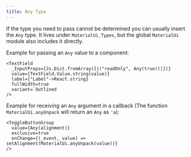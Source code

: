 ```yaml
---
title: Any Type
---
```


If the type you need to pass cannot be determined you can usually insert the
`Any` type. It lives under `MaterialUi_Types`, but the global `MaterialUi`
module also includes it directly.

Example for passing an `Any` value to a component:

```reason
<TextField
  _InputProps={Js.Dict.fromArray([|("readOnly", Any(true))|])}
  value={TextField.Value.string(value)}
  label={"Label"->React.string}
  fullWidth=true
  variant=`Outlined
/>
```

Example for receiving an `Any` argument in a callback (The function
`MaterialUi.anyUnpack` will return an `Any` as `'a`):

```reason
<ToggleButtonGroup
  value={Any(alignment)}
  exclusive=true
  onChange={(_event, value) => setAlignment(MaterialUi.anyUnpack(value))}
/>
```
